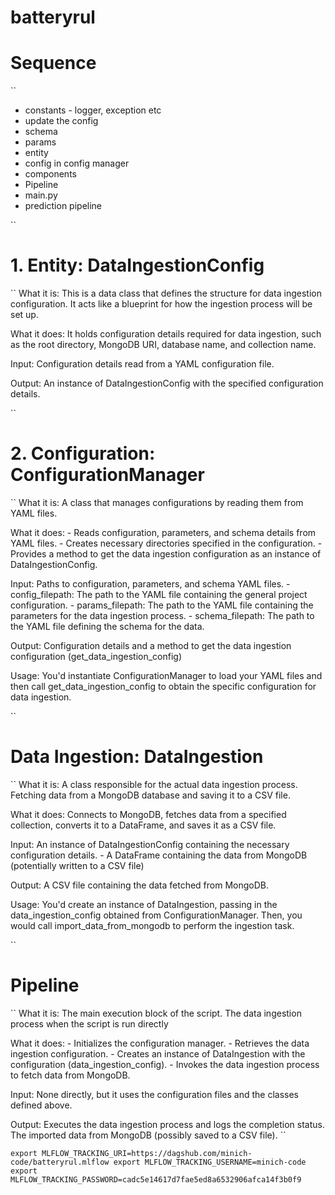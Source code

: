 # batteryrul

# Sequence 
``
 - constants - logger, exception etc 
 - update the config 
 - schema 
 - params 
 - entity 
 - config in config manager 
 - components 
 - Pipeline 
 - main.py 
 - prediction pipeline 

``

# 1. Entity: DataIngestionConfig
``
What it is: This is a data class that defines the structure for data ingestion configuration. It acts like a blueprint for how the ingestion process will be set up.

What it does: It holds configuration details required for data ingestion, such as the root directory, MongoDB URI, database name, and collection name.

Input: Configuration details read from a YAML configuration file.

Output: An instance of DataIngestionConfig with the specified configuration details.

``

# 2. Configuration: ConfigurationManager
``
What it is: A class that manages configurations by reading them from YAML files.

What it does:
    - Reads configuration, parameters, and schema details from YAML files.
    - Creates necessary directories specified in the configuration.
    - Provides a method to get the data ingestion configuration as an instance of DataIngestionConfig.

Input: Paths to configuration, parameters, and schema YAML files.
    - config_filepath: The path to the YAML file containing the general project configuration.
    - params_filepath: The path to the YAML file containing the parameters for the data ingestion process.
    - schema_filepath: The path to the YAML file defining the schema for the data.

Output: Configuration details and a method to get the data ingestion configuration (get_data_ingestion_config)

Usage: You'd instantiate ConfigurationManager to load your YAML files and then call get_data_ingestion_config to obtain the specific configuration for data ingestion.

``
#  Data Ingestion: DataIngestion

``
What it is: A class responsible for the actual data ingestion process. Fetching data from a MongoDB database and saving it to a CSV file.

What it does: Connects to MongoDB, fetches data from a specified collection, converts it to a DataFrame, and saves it as a CSV file.

Input: An instance of DataIngestionConfig containing the necessary configuration details.
    - A DataFrame containing the data from MongoDB (potentially written to a CSV file)

Output: A CSV file containing the data fetched from MongoDB.

Usage: You'd create an instance of DataIngestion, passing in the data_ingestion_config obtained from ConfigurationManager. Then, you would call import_data_from_mongodb to perform the ingestion task.

``

# Pipeline 

``
What it is: The main execution block of the script. The data ingestion process when the script is run directly

What it does:
    - Initializes the configuration manager.
    - Retrieves the data ingestion configuration.
    - Creates an instance of DataIngestion with the configuration (data_ingestion_config).
    - Invokes the data ingestion process to fetch data from MongoDB.

Input: None directly, but it uses the configuration files and the classes defined above.

Output: Executes the data ingestion process and logs the completion status. The imported data from MongoDB (possibly saved to a CSV file).
``

``
export MLFLOW_TRACKING_URI=https://dagshub.com/minich-code/batteryrul.mlflow
export MLFLOW_TRACKING_USERNAME=minich-code
export MLFLOW_TRACKING_PASSWORD=cadc5e14617d7fae5ed8a6532906afca14f3b0f9
``
